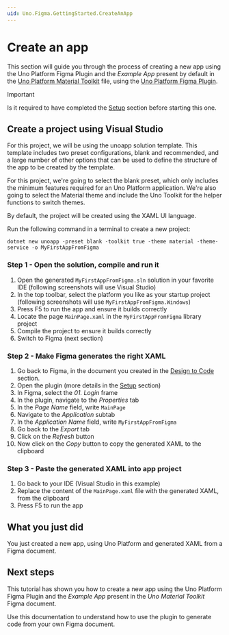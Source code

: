 ```yaml
---
uid: Uno.Figma.GettingStarted.CreateAnApp
---
```


# Create an app

This section will guide you through the process of creating a new app using the Uno Platform Figma Plugin and the _Example App_ present by default in the [Uno Platform Material Toolkit](https://aka.platform.uno/uno-figma-material-toolkit) file, using the [Uno Platform Figma Plugin](https://aka.platform.uno/uno-figma-plugin).

> [!IMPORTANT]
> Is it required to have completed the [Setup](xref:Uno.Figma.GettingStarted.Setup) section before starting this one.

## Create a project using Visual Studio

For this project, we will be using the unoapp solution template. This template includes two preset configurations, blank and recommended, and a large number of other options that can be used to define the structure of the app to be created by the template.

For this project, we're going to select the blank preset, which only includes the minimum features required for an Uno Platform application. We're also going to select the Material theme and include the Uno Toolkit for the helper functions to switch themes.

By default, the project will be created using the XAML UI language.

Run the following command in a terminal to create a new project:
```shell
dotnet new unoapp -preset blank -toolkit true -theme material -theme-service -o MyFirstAppFromFigma
```

### Step 1 - Open the solution, compile and run it
1. Open the generated `MyFirstAppFromFigma.sln` solution in your favorite IDE (following screenshots will use Visual Studio)
2. In the top toolbar, select the platform you like as your startup project (following screenshots will use `MyFirstAppFromFigma.Windows`)
3. Press F5 to run the app and ensure it builds correctly
4. Locate the page `MainPage.xaml` in the `MyFirstAppFromFigma` library project
3. Compile the project to ensure it builds correctly
3. Switch to Figma (next section)

### Step 2 - Make Figma generates the right XAML
1. Go back to Figma, in the document you created in the [Design to Code](xref:Uno.Figma.GettingStarted.DesignToCode) section.
2. Open the plugin (more details in the [Setup](xref:Uno.Figma.GettingStarted.Setup) section)
3. In Figma, select the _01. Login_ frame
4. In the plugin, navigate to the _Properties_ tab
5. In the _Page Name_ field, write `MainPage`
6. Navigate to the _Application_ subtab
7. In the _Application Name_ field, write `MyFirstAppFromFigma`
8. Go back to the _Export_ tab
9. Click on the _Refresh_ button
10. Now click on the _Copy_ button to copy the generated XAML to the clipboard

### Step 3 - Paste the generated XAML into app project
1. Go back to your IDE (Visual Studio in this example)
2. Replace the content of the `MainPage.xaml` file with the generated XAML, from the clipboard
3. Press F5 to run the app

## What you just did

You just created a new app, using Uno Platform and generated XAML from a Figma document.

## Next steps

This tutorial has shown you how to create a new app using the Uno Platform Figma Plugin and the _Example App_ present in the _Uno Material Toolkit_ Figma document.

Use this documentation to understand how to use the plugin to generate code from your own Figma document.
